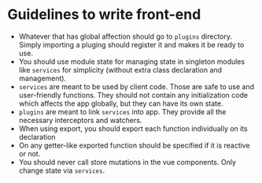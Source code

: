 # Guidelines to write front-end

- Whatever that has global affection should go to `plugins` directory. Simply importing a pluging should register it and makes it be ready to use.
- You should use module state for managing state in singleton modules like `services` for simplicity (without extra class declaration and management).
- `services` are meant to be used by client code. Those are safe to use and user-friendly functions. They should not contain any initialization code which affects the app globally, but they can have its own state.
- `plugins` are meant to link `services` into app. They provide all the necessary interceptors and watchers.
- When using export, you should export each function individually on its declaration
- On any getter-like exported function should be specified if it is reactive or not.
- You should never call store mutations in the vue components. Only change state via `services`.
